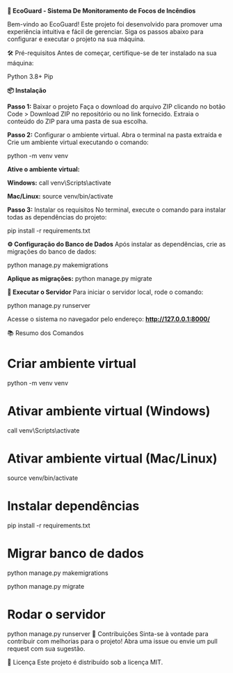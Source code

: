 **🌱 EcoGuard - Sistema De Monitoramento de Focos de Incêndios**

Bem-vindo ao EcoGuard! Este projeto foi desenvolvido para promover uma experiência intuitiva e fácil de gerenciar. Siga os passos abaixo para configurar e executar o projeto na sua máquina.

🛠️ Pré-requisitos
Antes de começar, certifique-se de ter instalado na sua máquina:

Python 3.8+
Pip

**📦 Instalação**

**Passo 1:** Baixar o projeto
Faça o download do arquivo ZIP clicando no botão Code > Download ZIP no repositório ou no link fornecido.
Extraia o conteúdo do ZIP para uma pasta de sua escolha.

**Passo 2:** Configurar o ambiente virtual. Abra o terminal na pasta extraída e Crie um ambiente virtual executando o comando:

python -m venv venv

**Ative o ambiente virtual:**

**Windows:**
call venv\Scripts\activate

**Mac/Linux:**
source venv/bin/activate

**Passo 3:** Instalar os requisitos
No terminal, execute o comando para instalar todas as dependências do projeto:

pip install -r requirements.txt


**⚙️ Configuração do Banco de Dados**
Após instalar as dependências, crie as migrações do banco de dados:

python manage.py makemigrations

**Aplique as migrações:**
python manage.py migrate

**🚀 Executar o Servidor**
Para iniciar o servidor local, rode o comando:

python manage.py runserver

Acesse o sistema no navegador pelo endereço:
**http://127.0.0.1:8000/**

📚 Resumo dos Comandos

# Criar ambiente virtual
python -m venv venv

# Ativar ambiente virtual (Windows)
call venv\Scripts\activate

# Ativar ambiente virtual (Mac/Linux)
source venv/bin/activate

# Instalar dependências
pip install -r requirements.txt

# Migrar banco de dados
python manage.py makemigrations

python manage.py migrate

# Rodar o servidor
python manage.py runserver
🤝 Contribuições
Sinta-se à vontade para contribuir com melhorias para o projeto! Abra uma issue ou envie um pull request com sua sugestão.

📝 Licença
Este projeto é distribuído sob a licença MIT.

